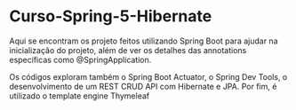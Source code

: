 # Curso-Spring-5-Hibernate
Aqui se encontram os projeto feitos utilizando Spring Boot para ajudar na inicialização do projeto, além de ver os detalhes das annotations específicas como @SpringApplication.

Os códigos exploram também o Spring Boot Actuator, o Spring Dev Tools, o desenvolvimento de um REST CRUD API com Hibernate e JPA. Por fim, é utilizado o template engine Thymeleaf